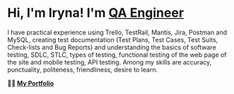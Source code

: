 <h1>Hi, I'm Iryna! I'm <a href="https://github.com/IrynaPrn/Personal">QA Engineer</a></h1>
I have practical experience using Trello, TestRail, Mantis, Jira, Postman and MySQL, creating test
documentation (Test Plans, Test Cases, Test Suits, Check-lists and Bug Reports) and understanding the
basics of software testing, SDLC, STLC, types of testing, functional testing of the web page of the site
and mobile testing, API testing. Among my skills are accuracy, punctuality, politeness, friendliness, desire
to learn.

<b>👨‍💻 [My Portfolio](https://github.com/IrynaPrn/Portfolio)</b>
